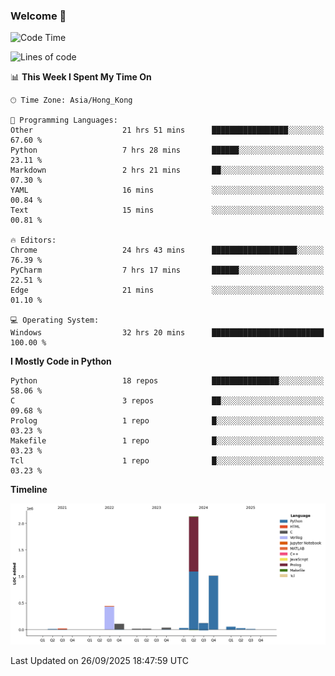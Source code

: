 ### Welcome 👋

<!--START_SECTION:waka-->
![Code Time](http://img.shields.io/badge/Code%20Time-2%2C661%20hrs%2058%20mins-blue)

![Lines of code](https://img.shields.io/badge/From%20Hello%20World%20I%27ve%20Written-4.0%20million%20lines%20of%20code-blue)

📊 **This Week I Spent My Time On** 

```text
🕑︎ Time Zone: Asia/Hong_Kong

💬 Programming Languages: 
Other                    21 hrs 51 mins      █████████████████░░░░░░░░   67.60 % 
Python                   7 hrs 28 mins       ██████░░░░░░░░░░░░░░░░░░░   23.11 % 
Markdown                 2 hrs 21 mins       ██░░░░░░░░░░░░░░░░░░░░░░░   07.30 % 
YAML                     16 mins             ░░░░░░░░░░░░░░░░░░░░░░░░░   00.84 % 
Text                     15 mins             ░░░░░░░░░░░░░░░░░░░░░░░░░   00.81 % 

🔥 Editors: 
Chrome                   24 hrs 43 mins      ███████████████████░░░░░░   76.39 % 
PyCharm                  7 hrs 17 mins       ██████░░░░░░░░░░░░░░░░░░░   22.51 % 
Edge                     21 mins             ░░░░░░░░░░░░░░░░░░░░░░░░░   01.10 % 

💻 Operating System: 
Windows                  32 hrs 20 mins      █████████████████████████   100.00 % 
```

**I Mostly Code in Python** 

```text
Python                   18 repos            ███████████████░░░░░░░░░░   58.06 % 
C                        3 repos             ██░░░░░░░░░░░░░░░░░░░░░░░   09.68 % 
Prolog                   1 repo              █░░░░░░░░░░░░░░░░░░░░░░░░   03.23 % 
Makefile                 1 repo              █░░░░░░░░░░░░░░░░░░░░░░░░   03.23 % 
Tcl                      1 repo              █░░░░░░░░░░░░░░░░░░░░░░░░   03.23 % 
```



**Timeline**

![Lines of Code chart](https://raw.githubusercontent.com/xhj2501/xhj2501/main/assets/bar_graph.png)


 Last Updated on 26/09/2025 18:47:59 UTC
<!--END_SECTION:waka-->

